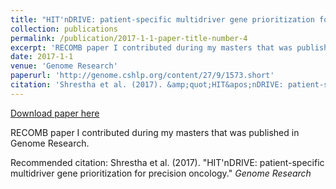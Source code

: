 ```yaml
---
title: "HIT'nDRIVE: patient-specific multidriver gene prioritization for precision oncology"
collection: publications
permalink: /publication/2017-1-1-paper-title-number-4
excerpt: 'RECOMB paper I contributed during my masters that was published in Genome Research.'
date: 2017-1-1
venue: 'Genome Research'
paperurl: 'http://genome.cshlp.org/content/27/9/1573.short'
citation: 'Shrestha et al. (2017). &amp;quot;HIT&apos;nDRIVE: patient-specific multidriver gene prioritization for precision oncology.&amp;quot; <i>Genome Research</i>'
---
```


<a href='http://genome.cshlp.org/content/27/9/1573.short'>Download paper here</a>

RECOMB paper I contributed during my masters that was published in Genome Research.

Recommended citation: Shrestha et al. (2017). &quot;HIT'nDRIVE: patient-specific multidriver gene prioritization for precision oncology.&quot; <i>Genome Research</i>